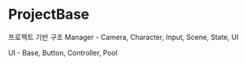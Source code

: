 # ProjectBase
프로젝트 기반 구조
 Manager - Camera, Character, Input, Scene, State, UI
 
 UI - Base, Button, Controller, Pool

